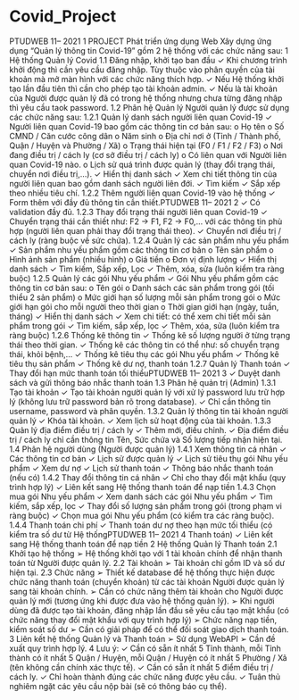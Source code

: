 # Covid_Project

PTUDWEB 11– 2021
1
PROJECT Phát triển ứng dụng Web
Xây dựng ứng dụng “Quản lý thông tin Covid-19” gồm 2 hệ thống với các chức
năng sau:
1 Hệ thống Quản lý Covid
1.1 Đăng nhập, khởi tạo ban đầu
✓ Khi chương trình khởi động thì cần yêu cầu đăng nhập. Tùy thuộc vào phân
quyền của tài khoản mà mở màn hình với các chức năng thích hợp.
✓ Nếu Hệ thống khởi tạo lần đầu tiên thì cần cho phép tạo tài khoản admin.
✓ Nếu là tài khoản của Người được quản lý đã có trong hệ thống nhưng chưa
từng đăng nhập thì yêu cầu taok password.
1.2 Phân hệ Quản lý
Người quản lý được sử dụng các chức năng sau:
1.2.1 Quản lý danh sách người liên quan Covid-19
✓ Người liên quan Covid-19 bao gồm các thông tin cơ bản sau:
o Họ tên
o Số CMND / Căn cước công dân
o Năm sinh
o Địa chỉ nơi ở (Tỉnh / Thành phố, Quận / Huyện và Phường / Xã)
o Trạng thái hiện tại (F0 / F1 / F2 / F3)
o Nơi đang điều trị / cách ly (cơ sở điều trị / cách ly)
o Có liên quan với Người liên quan Covid-19 nào.
o Lịch sử quá trình được quản lý (thay đổi trạng thái, chuyển nơi điều
trị,…).
✓ Hiển thị danh sách
✓ Xem chi tiết thông tin của người liên quan bao gồm danh sách người liên
đới.
✓ Tìm kiếm
✓ Sắp xếp theo nhiều tiêu chí.
1.2.2 Thêm người liên quan Covid-19 vào hệ thống
✓ Form thêm với đầy đủ thông tin cần thiết.PTUDWEB 11– 2021
2
✓ Có validation đầy đủ.
1.2.3 Thay đổi trạng thái người liên quan Covid-19
✓ Chuyển trạng thái cần thiết như: F2 -> F1, F2 -> F0,… với các thông tin phù
hợp (người liên quan phải thay đổi trạng thái theo).
✓ Chuyển nơi điều trị / cách ly (ràng buộc về sức chứa).
1.2.4 Quản lý các sản phẩm nhu yếu phẩm
✓ Sản phẩm nhu yếu phẩm gồm các thông tin cơ bản
o Tên sản phẩm
o Hình ảnh sản phẩm (nhiều hình)
o Giá tiền
o Đơn vị định lượng
✓ Hiển thị danh sách
✓ Tìm kiếm, Sắp xếp, Lọc
✓ Thêm, xóa, sửa (luôn kiểm tra ràng buộc)
1.2.5 Quản lý các gói Nhu yếu phẩm
✓ Gói Nhu yếu phẩm gồm các thông tin cơ bản sau:
o Tên gói
o Danh sách các sản phẩm trong gói (tối thiểu 2 sản phẩm)
o Mức giới hạn số lượng mỗi sản phẩm trong gói
o Mức giới hạn gói cho mỗi người theo thời gian
o Thời gian giới hạn (ngày, tuần, tháng)
✓ Hiển thị danh sách
✓ Xem chi tiết: có thể xem chi tiết mỗi sản phẩm trong gói
✓ Tìm kiếm, sắp xếp, lọc
✓ Thêm, xóa, sửa (luôn kiểm tra ràng buộc)
1.2.6 Thống kê thông tin
✓ Thống kê số lượng người ở từng trạng thái theo thời gian.
✓ Thống kê các thông tin có thể như: số chuyển trạng thái, khỏi bệnh,…
✓ Thống kê tiêu thụ các gói Nhu yếu phẩm
✓ Thống kê tiêu thụ sản phẩm
✓ Thống kê dư nợ, thanh toán
1.2.7 Quản lý Thanh toán
✓ Thay đổi hạn mức thanh toán tối thiểuPTUDWEB 11– 2021
3
✓ Duyệt danh sách và gửi thông báo nhắc thanh toán
1.3 Phân hệ quản trị (Admin)
1.3.1 Tạo tài khoản
✓ Tạo tài khoản người quản lý với xử lý password lưu trữ hợp lý (không lưu
trữ password bản rõ trong database).
✓ Chỉ cần thông tin username, password và phân quyền.
1.3.2 Quản lý thông tin tài khoản người quản lý
✓ Khóa tài khoản.
✓ Xem lịch sử hoạt động của tài khoản.
1.3.3 Quản lý địa điểm điều trị / cách ly
✓ Thêm mới, điều chỉnh.
✓ Địa điểm điều trị / cách ly chỉ cần thông tin Tên, Sức chứa và Số lượng tiếp
nhận hiện tại.
1.4 Phân hệ người dùng (Người được quản lý)
1.4.1 Xem thông tin cá nhân
✓ Các thông tin cơ bản
✓ Lịch sử được quản lý
✓ Lịch sử tiêu thụ gói Nhu yếu phẩm
✓ Xem dư nợ
✓ Lịch sử thanh toán
✓ Thông báo nhắc thanh toán (nếu có)
1.4.2 Thay đổi thông tin cá nhân
✓ Chỉ cho thay đổi mật khẩu (quy trình hợp lý)
✓ Liên kết sang Hệ thống thanh toán để nạp tiền
1.4.3 Chọn mua gói Nhu yếu phẩm
✓ Xem danh sách các gói Nhu yếu phẩm
✓ Tìm kiếm, sắp xếp, lọc
✓ Thay đổi số lượng sản phẩm trong gói (trong phạm vi ràng buộc)
✓ Chọn mua gói Nhu yếu phẩm (có kiểm tra các ràng buộc).
1.4.4 Thanh toán chi phí
✓ Thanh toán dư nợ theo hạn mức tối thiểu (có kiểm tra số dư từ Hệ thốngPTUDWEB 11– 2021
4
Thanh toán)
✓ Liên kết sang Hệ thống thanh toán để nạp tiền
2 Hệ thống Quản lý Thanh toán
2.1 Khởi tạo hệ thống
➢ Hệ thống khởi tạo với 1 tài khoản chính để nhận thanh toán từ Người được
quản lý.
2.2 Tài khoản
➢ Tài khoản chỉ gồm ID và số dư hiện tại.
2.3 Chức năng
➢ Thiết kế database để hệ thống thực hiện được chức năng thanh toán
(chuyển khoản) từ các tài khoản Người được quản lý sang tài khoản chính.
➢ Cần có chức năng thêm tài khoản cho Người được quản lý mới (tương ứng
khi được đưa vào hệ thống quản lý).
➢ Khi người dùng đã được tạo tài khoản, đăng nhập lần đầu sẽ yêu cầu tạo
mật khẩu (có chức năng thay đổi mật khẩu với quy trình hợp lý)
➢ Chức năng nạp tiền, kiểm soát số dư
➢ Cần có giải pháp để có thể đối soát giao dịch thanh toán.
3 Liên kết hệ thống Quản lý và Thanh toán
➢ Sử dụng WebAPI
➢ Cần đề xuất quy trình hợp lý.
4 Lưu ý:
✓ Cần có sẵn ít nhất 5 Tỉnh thành, mỗi Tỉnh thành có ít nhất 5 Quận / Huyện,
mỗi Quận / Huyện có ít nhất 5 Phường / Xã (tên không cần chính xác thực
tế).
✓ Cần có sẵn ít nhất 5 điểm điều trị / cách ly.
✓ Chỉ hoàn thành đúng các chức năng được yêu cầu.
✓ Tuân thủ nghiêm ngặt các yêu cầu nộp bài (sẽ có thông báo cụ thể).
